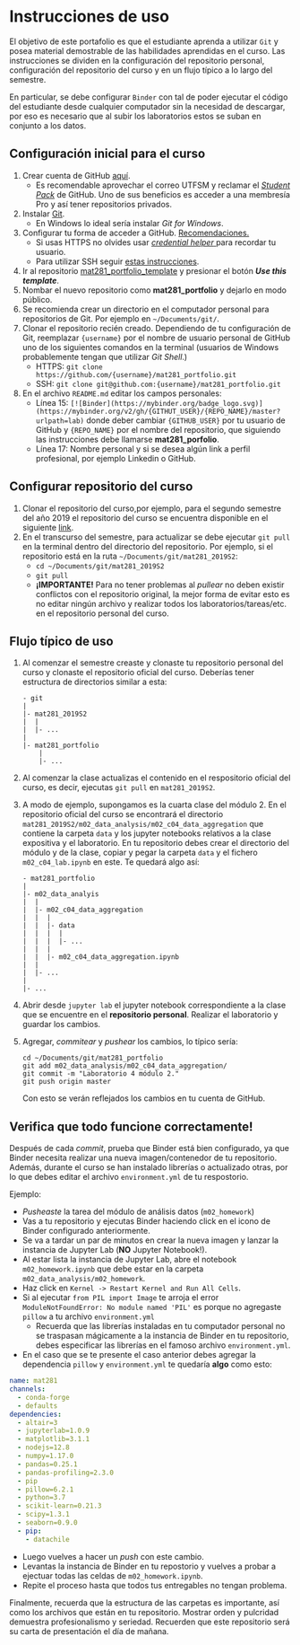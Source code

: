 # Instrucciones de uso

El objetivo de este portafolio es que el estudiante aprenda a utilizar `Git` y posea material demostrable de las habilidades aprendidas en el curso. Las instrucciones se dividen en la configuración del repositorio personal, configuración del repositorio del curso y en un flujo típico a lo largo del semestre.

En particular, se debe configurar `Binder` con tal de poder ejecutar el código del estudiante desde cualquier computador sin la necesidad de descargar, por eso es necesario que al subir los laboratorios estos se suban en conjunto a los datos.

## Configuración inicial para el curso

1. Crear cuenta de GitHub [aquí](https://github.com/join).
    - Es recomendable aprovechar el correo UTFSM y reclamar el [_Student Pack_](https://education.github.com/students) de GitHub. Uno de sus beneficios es acceder a una membresía Pro y así tener repositorios privados.
2. Instalar [Git](https://git-scm.com/book/en/v2/Getting-Started-Installing-Git).
    - En Windows lo ideal sería instalar _Git for Windows_.
3. Configurar tu forma de acceder a GitHub. [Recomendaciones.](https://help.github.com/en/articles/which-remote-url-should-i-use)
    - Si usas HTTPS no olvides usar [_credential helper_ ](https://help.github.com/en/articles/caching-your-github-password-in-git) para recordar tu usuario.
    - Para utilizar SSH seguir [estas instrucciones](https://help.github.com/en/articles/connecting-to-github-with-ssh).
4. Ir al repositorio [mat281_portfolio_template](https://github.com/aLoNsolml/mat281_portfolio_template) y presionar el botón *__Use this template__*.
5. Nombar el nuevo repositorio como __mat281_portfolio__ y dejarlo en modo público.
7. Se recomienda crear un directorio en el computador personal para repositorios de Git. Por ejemplo en `~/Documents/git/`.
6. Clonar el repositorio recién creado. Dependiendo de tu configuración de Git, reemplazar `{username}` por el nombre de usuario personal de GitHub uno de los siguientes comandos en la terminal (usuarios de Windows probablemente tengan que utilizar _Git Shell_.)
    - HTTPS: `git clone https://github.com/{username}/mat281_portfolio.git`
    - SSH: `git clone git@github.com:{username}/mat281_portfolio.git`
7. En el archivo `README.md` editar los campos personales:
    - Línea 15: `[![Binder](https://mybinder.org/badge_logo.svg)](https://mybinder.org/v2/gh/{GITHUT_USER}/{REPO_NAME}/master?urlpath=lab)` donde deber cambiar `{GITHUB_USER}` por tu usuario de GitHub y `{REPO_NAME}` por el nombre del repositorio, que siguiendo las instrucciones debe llamarse __mat281_porfolio__.
    - Línea 17: Nombre personal y si se desea algún link a perfil profesional, por ejemplo Linkedin o GitHub.

## Configurar repositorio del curso

1. Clonar el repositorio del curso,por ejemplo, para el segundo semestre del año 2019 el repositorio del curso se encuentra disponible en el siguiente [link](https://github.com/aLoNsolml/mat281_2019S2).
2. En el transcurso del semestre, para actualizar se debe ejecutar `git pull` en la terminal dentro del directorio del repositorio. Por ejemplo, si el repositorio está en la ruta `~/Documents/git/mat281_2019S2`:
    - `cd ~/Documents/git/mat281_2019S2`
    - `git pull`
    - __¡IMPORTANTE!__ Para no tener problemas al _pullear_ no deben existir conflictos con el repositorio original, la mejor forma de evitar esto es no editar ningún archivo y realizar todos los laboratorios/tareas/etc. en el repositorio personal del curso.

## Flujo típico de uso

1. Al comenzar el semestre creaste y clonaste tu repositorio personal del curso y clonaste el repositorio oficial del curso. Deberías tener estructura de directorios similar a esta:
    ```
    - git
    |
    |- mat281_2019S2
    |  |
    |  |- ...
    |
    |- mat281_portfolio
        |
        |- ...
    ```
2. Al comenzar la clase actualizas el contenido en el respositorio oficial del curso, es decir, ejecutas `git pull` en `mat281_2019S2`.
3. A modo de ejemplo, supongamos es la cuarta clase del módulo 2. En el repositorio oficial del curso se encontrará el directorio `mat281_2019S2/m02_data_analysis/m02_c04_data_aggregation` que contiene la carpeta `data` y los jupyter notebooks relativos a la clase expositiva y el laboratorio.
En tu repositorio debes crear el directorio del módulo y de la clase, copiar y pegar la carpeta `data` y el fichero `m02_c04_lab.ipynb` en este. Te quedará algo así:

    ```
    - mat281_portfolio
    |
    |- m02_data_analyis
    |  |
    |  |- m02_c04_data_aggregation
    |  |  |
    |  |  |- data
    |  |  |  |
    |  |  |  |- ...
    |  |  |
    |  |  |- m02_c04_data_aggregation.ipynb
    |  |
    |  |- ...
    |
    |- ...
    ```
4. Abrir desde `jupyter lab` el jupyter notebook correspondiente a la clase que se encuentre en el __repositorio personal__. Realizar el laboratorio y guardar los cambios.
5. Agregar, _commitear_ y _pushear_ los cambios, lo típico sería:
    ```
    cd ~/Documents/git/mat281_portfolio
    git add m02_data_analysis/m02_c04_data_aggregation/
    git commit -m "Laboratorio 4 módulo 2."
    git push origin master
    ```
    Con esto se verán reflejados los cambios en tu cuenta de GitHub.

## Verifica que todo funcione correctamente!

Después de cada _commit_, prueba que Binder está bien configurado, ya que Binder necesita realizar una nueva imagen/contenedor de tu repositorio. Además, durante el curso se han instalado librerías o actualizado otras, por lo que debes editar el archivo `environment.yml` de tu respostorio.

Ejemplo:

- _Pusheaste_ la tarea del módulo de análisis datos (`m02_homework`)
- Vas a tu repositorio y ejecutas Binder haciendo click en el icono de Binder configurado anteriormente.
- Se va a tardar un par de minutos en crear la nueva imagen y lanzar la instancia de Jupyter Lab (__NO__ Jupyter Notebook!).
- Al estar lista la instancia de Jupyter Lab, abre el notebook `m02_homework.ipynb` que debe estar en la carpeta `m02_data_analysis/m02_homework`.
- Haz click en `Kernel -> Restart Kernel and Run All Cells`.
- Si al ejecutar `from PIL import Image` te arroja el error `ModuleNotFoundError: No module named 'PIL'` es porque no agregaste `pillow` a tu archivo `environment.yml`
    * Recuerda que las librerías instaladas en tu computador personal no se traspasan mágicamente a la instancia de Binder en tu repositorio, debes especificar las librerías en el famoso archivo `environment.yml`.
- En el caso que se te presente el caso anterior debes agregar la dependencia `pillow` y `environment.yml` te quedaría __algo__ como esto:

```yml
name: mat281
channels:
  - conda-forge
  - defaults
dependencies:
  - altair=3
  - jupyterlab=1.0.9
  - matplotlib=3.1.1
  - nodejs=12.8
  - numpy=1.17.0
  - pandas=0.25.1
  - pandas-profiling=2.3.0
  - pip
  - pillow=6.2.1
  - python=3.7
  - scikit-learn=0.21.3
  - scipy=1.3.1
  - seaborn=0.9.0
  - pip:
    - datachile
```

- Luego vuelves a hacer un _push_ con este cambio.
- Levantas la instancia de Binder en tu repostorio y vuelves a probar a ejectuar todas las celdas de `m02_homework.ipynb`.
- Repite el proceso hasta que todos tus entregables no tengan problema.

Finalmente, recuerda que la estructura de las carpetas es importante, así como los archivos que están en tu repositorio. Mostrar orden y pulcridad demuestra profesionalismo y seriedad. Recuerden que este repositorio será su carta de presentación el día de mañana.